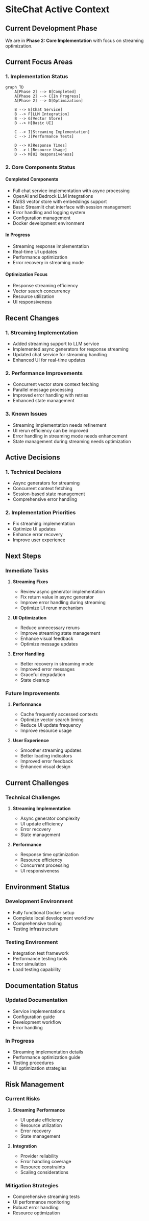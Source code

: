 # SiteChat Active Context

## Current Development Phase
We are in **Phase 2: Core Implementation** with focus on streaming optimization.

## Current Focus Areas

### 1. Implementation Status
```mermaid
graph TD
    A[Phase 2] --> B[Completed]
    A[Phase 2] --> C[In Progress]
    A[Phase 2] --> D[Optimization]
    
    B --> E[Chat Service]
    B --> F[LLM Integration]
    B --> G[Vector Store]
    B --> H[Basic UI]
    
    C --> I[Streaming Implementation]
    C --> J[Performance Tests]
    
    D --> K[Response Times]
    D --> L[Resource Usage]
    D --> M[UI Responsiveness]
```

### 2. Core Components Status

#### Completed Components
- Full chat service implementation with async processing
- OpenAI and Bedrock LLM integrations
- FAISS vector store with embeddings support
- Basic Streamlit chat interface with session management
- Error handling and logging system
- Configuration management
- Docker development environment

#### In Progress
- Streaming response implementation
- Real-time UI updates
- Performance optimization
- Error recovery in streaming mode

#### Optimization Focus
- Response streaming efficiency
- Vector search concurrency
- Resource utilization
- UI responsiveness

## Recent Changes

### 1. Streaming Implementation
- Added streaming support to LLM service
- Implemented async generators for response streaming
- Updated chat service for streaming handling
- Enhanced UI for real-time updates

### 2. Performance Improvements
- Concurrent vector store context fetching
- Parallel message processing
- Improved error handling with retries
- Enhanced state management

### 3. Known Issues
- Streaming implementation needs refinement
- UI rerun efficiency can be improved
- Error handling in streaming mode needs enhancement
- State management during streaming needs optimization

## Active Decisions

### 1. Technical Decisions
- Async generators for streaming
- Concurrent context fetching
- Session-based state management
- Comprehensive error handling

### 2. Implementation Priorities
- Fix streaming implementation
- Optimize UI updates
- Enhance error recovery
- Improve user experience

## Next Steps

### Immediate Tasks
1. **Streaming Fixes**
   - Review async generator implementation
   - Fix return value in async generator
   - Improve error handling during streaming
   - Optimize UI rerun mechanism

2. **UI Optimization**
   - Reduce unnecessary reruns
   - Improve streaming state management
   - Enhance visual feedback
   - Optimize message updates

3. **Error Handling**
   - Better recovery in streaming mode
   - Improved error messages
   - Graceful degradation
   - State cleanup

### Future Improvements
1. **Performance**
   - Cache frequently accessed contexts
   - Optimize vector search timing
   - Reduce UI update frequency
   - Improve resource usage

2. **User Experience**
   - Smoother streaming updates
   - Better loading indicators
   - Improved error feedback
   - Enhanced visual design

## Current Challenges

### Technical Challenges
1. **Streaming Implementation**
   - Async generator complexity
   - UI update efficiency
   - Error recovery
   - State management

2. **Performance**
   - Response time optimization
   - Resource efficiency
   - Concurrent processing
   - UI responsiveness

## Environment Status

### Development Environment
- Fully functional Docker setup
- Complete local development workflow
- Comprehensive tooling
- Testing infrastructure

### Testing Environment
- Integration test framework
- Performance testing tools
- Error simulation
- Load testing capability

## Documentation Status

### Updated Documentation
- Service implementations
- Configuration guide
- Development workflow
- Error handling

### In Progress
- Streaming implementation details
- Performance optimization guide
- Testing procedures
- UI optimization strategies

## Risk Management

### Current Risks
1. **Streaming Performance**
   - UI update efficiency
   - Resource utilization
   - Error recovery
   - State management

2. **Integration**
   - Provider reliability
   - Error handling coverage
   - Resource constraints
   - Scaling considerations

### Mitigation Strategies
- Comprehensive streaming tests
- UI performance monitoring
- Robust error handling
- Resource optimization
